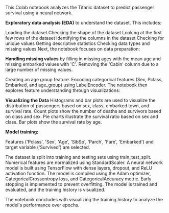 This Colab notebook analyzes the Titanic dataset to predict passenger survival using a neural network.

**Exploratory data analysis (EDA)** to understand the dataset. This includes:

Loading the dataset
Checking the shape of the dataset
Looking at the first few rows of the dataset
Identifying the columns in the dataset
Checking for unique values
Getting descriptive statistics
Checking data types and missing values
Next, the notebook focuses on data preparation:

**Handling missing values** by 
filling in missing ages with the mean age and missing embarked values with 'C'.
Removing the 'Cabin' column due to a large number of missing values.

Creating an age group feature.
Encoding categorical features (Sex, Pclass, Embarked, and age_group) using LabelEncoder.
The notebook then explores feature understanding through visualizations:

**Visualizing the Data**
Histograms and bar plots are used to visualize the distribution of passengers based on sex, class, embarked town, and survival rate.
Count plots show the number of deaths and survivors based on class and sex.
Pie charts illustrate the survival ratio based on sex and class.
Bar plots show the survival rate by age.

**Model training:**

Features ('Pclass', 'Sex', 'Age', 'SibSp', 'Parch', 'Fare', 'Embarked') and 
target variable ('Survived') are selected.

The dataset is split into training and testing sets using train_test_split.
Numerical features are normalized using StandardScaler.
A neural network model is built using TensorFlow with dense layers, dropout, and ReLU activation function.
The model is compiled using the Adam optimizer, CategoricalCrossentropy loss, and CategoricalAccuracy metric.
Early stopping is implemented to prevent overfitting.
The model is trained and evaluated, and the training history is visualized.

The notebook concludes with visualizing the training history to analyze the model's performance over epochs.
